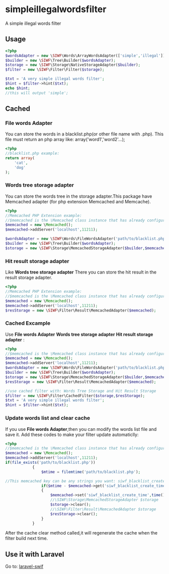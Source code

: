 # simpleillegalwordsfilter
A simple illegal words filter

## Usage

```php
<?php
$wordsAdapter = new \SIWF\Words\ArrayWordsAdapter(['simple','illegal']);
$builder = new \SIWF\Tree\Builder($wordsAdapter);
$storage = new \SIWF\Storage\NativeStorageAdapter($builder);
$filter = new \SIWF\Filter\Filter($storage);

$txt = 'A very simple illegal words filter';
$hint = $filter->hint($txt);
echo $hint;
//this will output 'simple';
```
## Cached

### File words Adapter

You can store the words in a blacklist.php(or other file name with .php).
This file must return an php array like: array('word1','word2'...);
```php
<?php
//blacklist.php example:
return array(
    'cat',
    'dog'
);
```

### Words tree storage adapter

You can store the words tree in the storage adapter.This package have Memcached adapter (for php extension Memcached and Memcache).

```php
<?php
//Memcached PHP Extension example:
//$memcached is the \Memcached class instance that has already configurated and could connect to the memcached server
$memcached = new \Memcached();
$memcached->addServer('localhost',11211);

$wordsAdapter = new \SIWF\Words\FileWordsAdapter('path/to/blacklist.php');
$builder = new \SIWF\Tree\Builder($wordsAdapter);
$storage = new \SIWF\Storage\MemcachedStorageAdapter($builder,$memcached);

```

### Hit result storage adapter

Like **Words tree storage adapter** There you can store the hit result in the result storage adapter.

```php
<?php
//Memcached PHP Extension example:
//$memcached is the \Memcached class instance that has already configurated and could connect to the memcached server
$memcached = new \Memcached();
$memcached->addServer('localhost',11211);
$resStorage = new \SIWF\Filter\Result\MemcachedAdapter($memcached);

```

### Cached Excample

Use **File words Adapter** **Words tree storage adapter** **Hit result storage adapter** :

```php
<?php
//$memcached is the \Memcached class instance that has already configurated and could connect to the memcached server
$memcached = new \Memcached();
$memcached->addServer('localhost',11211);
$wordsAdapter = new \SIWF\Words\FileWordsAdapter('path/to/blacklist.php');
$builder = new \SIWF\Tree\Builder($wordsAdapter);
$storage = new \SIWF\Storage\MemcachedStorageAdapter($builder,$memcached);
$resStorage = new \SIWF\Filter\Result\MemcachedAdapter($memcached);

//use cached filter with: Words Tree Storage and Hit Result Storage
$filter = new \SIWF\Filter\CachedFilter($storage,$resStorage);
$txt = 'A very simple illegal words filter';
$hint = $filter->hint($txt);

```

### Update words list and clear cache

If you use **File words Adapter**,then you can modify the words list file and save it.
Add these codes to make your filter update automaticlly:

```php
<?php
//$memcached is the \Memcached class instance that has already configurated and could connect to the memcached server
$memcached = new \Memcached();
$memcached->addServer('localhost',11211);
if(file_exists('path/to/blacklist.php'))
            {
                $mtime = filemtime('path/to/blacklist.php');

//This memcached key can be any strings you want: siwf_blacklist_create_time.It just store the blacklist.php modify time.
                if($mtime - $memcached->get('siwf_blacklist_create_time') >0)
                {
                    $memcached->set('siwf_blacklist_create_time',time());
                    //\SIWF\Storage\MemcachedStorageAdapter $storage
                    $storage->clear();
                    //\SIWF\Filter\Result\MemcachedAdapter $storage
                    $resStorage->clear();
                }
            }
```

After the cache clear method called,it will regenerate the cache when the filter build next time.


## Use it with Laravel

Go to: [laravel-swif](https://github.com/vaxilicaihouxian/laravel-swif)
